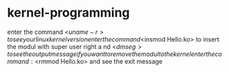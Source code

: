 # kernel-programming
enter the command <$uname -r> to see your linux kernel version 
enter the command <$insmod Hello.ko> to insert the modul with super user right a
nd <$dmseg> to see the output message 
if you want to remove the modul to the kernel enter the command : <$rmmod Hello.ko> 
 and see the exit message
